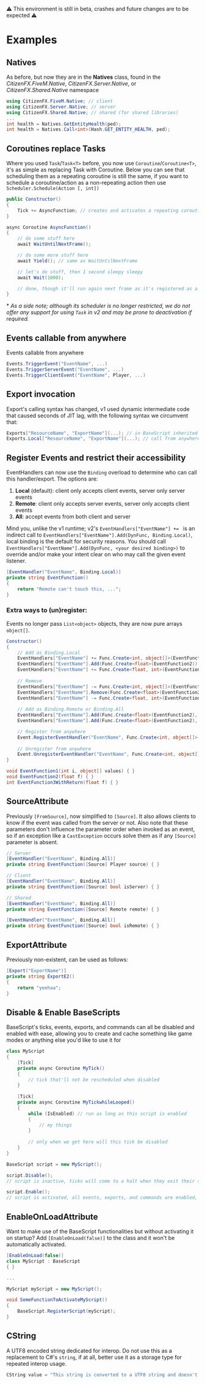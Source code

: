 ⚠️ This environment is still in beta, crashes and future changes are to be expected ⚠️
# Examples

## Natives
As before, but now they are in the **Natives** class, found in the *CitizenFX.FiveM.Native*, *CitizenFX.Server.Native*, or *CitizenFX.Shared.Native* namespace
```csharp
using CitizenFX.FiveM.Native; // client
using CitizenFX.Server.Native; // server
using CitizenFX.Shared.Native; // shared (for shared libraries)
...
int health = Natives.GetEntityHealth(ped);
int health = Natives.Call<int>(Hash.GET_ENTITY_HEALTH, ped);
```

## Coroutines replace Tasks
Where you used `Task`/`Task<T>` before, you now use `Coroutine`/`Coroutine<T>`, it's as simple as replacing Task with Coroutine. Below you can see that scheduling them as a repeating coroutine is still the same, if you want to schedule a coroutine/action as a non-repeating action then use `Scheduler.Schedule(Action [, int])`
```csharp
public Constructor()
{
	Tick += AsyncFunction; // creates and activates a repeating coroutine
}

async Coroutine AsyncFunction()
{
	// do some stuff here
	await WaitUntilNextFrame();

	// do some more stuff here
	await Yield(); // same as WaitUntilNextFrame

	// let's do stuff, then 1 second sleepy sleepy
	await Wait(1000);

	// done, though it'll run again next frame as it's registered as a repeating tick
}
```
\* *As a side note; although its scheduler is no longer restricted, we do not offer any support for using `Task` in v2 and may be prone to deactivation if required.*

## Events callable from anywhere
Events callable from anywhere
```csharp
Events.TriggerEvent("EventName", ...)
Events.TriggerServerEvent("EventName", ...)
Events.TriggerClientEvent("EventName", Player, ...)
```

## Export invocation
Export's calling syntax has changed, v1 used dynamic intermediate code that caused seconds of JIT lag, with the following syntax we circumvent that:
```csharp
Exports["ResourceName", "ExportName"](...); // in BaseScript inherited classes
Exports.Local["ResourceName", "ExportName"](...); // call from anywhere
```

## Register Events and restrict their accessibility
EventHandlers can now use the `Binding` overload to determine who can call this handler/export. The options are:
1. **Local** (default): client only accepts client events, server only server events
2. **Remote**: client only accepts server events, server only accepts client events
3. **All**: accept events from both client and server

Mind you, unlike the v1 runtime; v2's `EventHandlers["EventName"] += ` is an indirect call to `EventHandlers["EventName"].Add(DynFunc, Binding.Local)`, local binding is the default for security reasons. You should call `EventHandlers["EventName"].Add(DynFunc, <your desired binding>)` to override and/or make your intent clear on who may call the given event listener.

```csharp
[EventHandler("EventName", Binding.Local)]
private string EventFunction()
{
	return "Remote can't touch this, ...";
}
```

### Extra ways to (un)register:  
Events no longer pass `List<object>` objects, they are now pure arrays `object[]`.
```csharp
Constructor()
{
	// Add as Binding.Local
	EventHandlers["EventName"] += Func.Create<int, object[]>(EventFunction1);
	EventHandlers["EventName"].Add(Func.Create<float>(EventFunction2));
	EventHandlers["EventName"] += Func.Create<float, int>(EventFunction3WithReturn);
	
	// Remove
	EventHandlers["EventName"] -= Func.Create<int, object[]>(EventFunction1);
	EventHandlers["EventName"].Remove(Func.Create<float>(EventFunction2));
	EventHandlers["EventName"] -= Func.Create<float, int>(EventFunction3WithReturn);
	
	// Add as Binding.Remote or Binding.All
	EventHandlers["EventName"].Add(Func.Create<float>(EventFunction2), Binding.Remote);
	EventHandlers["EventName"].Add(Func.Create<float>(EventFunction2), Binding.All);

	// Register from anywhere
	Event.RegisterEventHandler("EventName", Func.Create<int, object[]>(EventFunction1), Binding.Local);
	
	// Unregister from anywhere
	Event.UnregisterEventHandler("EventName", Func.Create<int, object[]>(EventFunction1));
}

void EventFunction1(int i, object[] values) { }
void EventFunction2(float f) { }
int EventFunction3WithReturn(float f) { }
```

## SourceAttribute
Previously `[FromSource]`, now simplified to `[Source]`. It also allows clients to know if the event was called from the server or not. Also note that these parameters don't influence the parameter order when invoked as an event, so if an exception like a `CastException` occurs solve them as if any `[Source]` parameter is absent.
```csharp
// Server
[EventHandler("EventName", Binding.All)]
private string EventFunction([Source] Player source) { }

// Client
[EventHandler("EventName", Binding.All)]
private string EventFunction([Source] bool isServer) { }

// Shared
[EventHandler("EventName", Binding.All)]
private string EventFunction([Source] Remote remote) { }

[EventHandler("EventName", Binding.All)]
private string EventFunction([Source] bool isRemote) { }
```


## ExportAttribute
Previously non-existent, can be used as follows:
```csharp
[Export("ExportName")]
private string ExportE2()
{
	return "yeehaa";
}
```

## Disable & Enable BaseScripts
BaseScript's ticks, events, exports, and commands can all be disabled and enabled with ease, allowing you to create and cache something like game modes or anything else you'd like to use it for
```csharp
class MyScript
{
	[Tick]
	private async Coroutine MyTick()
	{
		// tick that'll not be rescheduled when disabled
	}
	
	[Tick]
	private async Coroutine MyTickwhileLooped()
	{
		while (IsEnabled) // run as long as this script is enabled
		{
			// my things
		}
		
		// only when we get here will this tick be disabled
	}
}

BaseScript script = new MyScript();

script.Disable();
// script is inactive, ticks will come to a halt when they exit their scope

script.Enable();
// script is activated, all events, exports, and commands are enabled, ticks are rescheduled or continued
```

## EnableOnLoadAttribute
Want to make use of the BaseScript functionalities but without activating it on startup? Add `[EnableOnLoad(false)]` to the class and it won't be automatically activated.
```csharp
[EnableOnLoad(false)]
class MyScript : BaseScript
{ }

...

MyScript myScript = new MyScript();

void SomeFunctionToActivateMyScript()
{
	BaseScript.RegisterScript(myScript);
}
```


## CString
A UTF8 encoded string dedicated for interop. Do not use this as a replacement to C#'s `string`, if at all, better use it as a storage type for repeated interop usage.
```csharp
CString value = "This string is converted to a UTF8 string and doesn't need reconversion on interop!";
```
